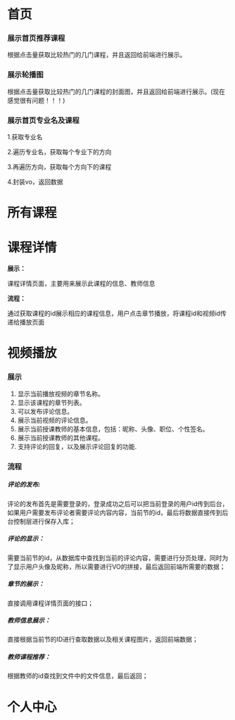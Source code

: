 # 首页

### 展示首页推荐课程

根据点击量获取比较热门的几门课程，并且返回给前端进行展示。

### 展示轮播图 

根据点击量获取比较热门的几门课程的封面图，并且返回给前端进行展示。(现在感觉很有问题！！！)

### 展示首页专业名及课程

1.获取专业名

2.遍历专业名，获取每个专业下的方向

3.再遍历方向，获取每个方向下的课程

4.封装vo，返回数据

# 所有课程

# 课程详情

**展示：**

课程详情页面，主要用来展示此课程的信息、教师信息

**流程：**

通过获取课程的id展示相应的课程信息，用户点击章节播放，将课程id和视频id传递给播放页面

# 视频播放

### 展示

1. 显示当前播放视频的章节名称。
2. 显示该课程的章节列表。
3. 可以发布评论信息。
4. 展示当前视频的评论信息。
5. 展示当前授课教师的基本信息，包括：昵称、头像、职位、个性签名。
6. 展示当前授课教师的其他课程。
7. 支持评论的回复，以及展示评论回复的功能.

### 流程

##### 评论的发布:

评论的发布首先是需要登录的，登录成功之后可以把当前登录的用户id传到后台，如果用户需要发布评论者需要评论内容内容，当前节的id，最后将数据直接传到后台控制层进行保存入库；

##### 评论的显示：

需要当前节的id，从数据库中查找到当前的评论内容，需要进行分页处理，同时为了显示用户头像及昵称，所以需要进行VO的拼接，最后返回前端所需要的数据；

##### 章节的展示：

直接调用课程详情页面的接口；

##### 教师信息展示：

直接根据当前节的ID进行查取数据以及相关课程图片，返回前端数据；

##### 教师课程推荐：

根据教师的id查找到文件中的文件信息，最后返回；

# 个人中心